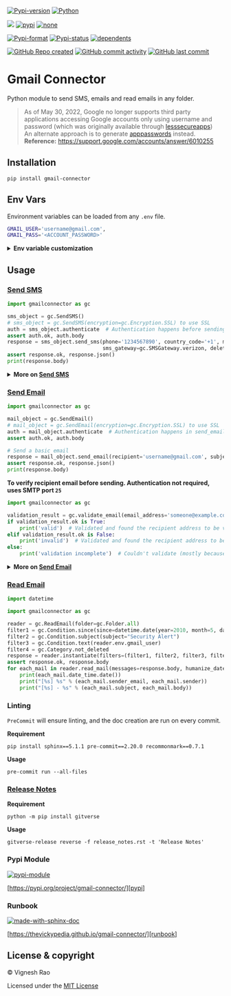 [![Pypi-version](https://img.shields.io/pypi/v/gmail-connector)][pypi]
[![Python](https://img.shields.io/badge/python-3.8%20%7C%203.9%20%7C%203.10-blue)](https://www.python.org/)

[![](https://github.com/thevickypedia/gmail-connector/actions/workflows/pages/pages-build-deployment/badge.svg)][gha-pg]
[![pypi](https://github.com/thevickypedia/gmail-connector/actions/workflows/python-publish.yml/badge.svg)][gha-pypi]
[![none](https://github.com/thevickypedia/gmail-connector/actions/workflows/markdown.yml/badge.svg)][gha-md]

[![Pypi-format](https://img.shields.io/pypi/format/gmail-connector)][pypi-files]
[![Pypi-status](https://img.shields.io/pypi/status/gmail-connector)][pypi]
[![dependents](https://img.shields.io/librariesio/dependents/pypi/gmail-connector)][dependants]

[![GitHub Repo created](https://img.shields.io/date/1599432310)][api-repo]
[![GitHub commit activity](https://img.shields.io/github/commit-activity/y/thevickypedia/gmail-connector)][api-repo]
[![GitHub last commit](https://img.shields.io/github/last-commit/thevickypedia/gmail-connector)][api-repo]

# Gmail Connector
Python module to send SMS, emails and read emails in any folder.

> As of May 30, 2022, Google no longer supports third party applications accessing Google accounts only using username
> and password (which was originally available through [lesssecureapps](https://myaccount.google.com/lesssecureapps))
> <br>
> An alternate approach is to generate [apppasswords](https://myaccount.google.com/apppasswords) instead.<br>
> **Reference:** https://support.google.com/accounts/answer/6010255

## Installation
```shell
pip install gmail-connector
```

## Env Vars
Environment variables can be loaded from any `.env` file.
```bash
GMAIL_USER='username@gmail.com',
GMAIL_PASS='<ACCOUNT_PASSWORD>'
```

<details>
<summary><strong>Env variable customization</strong></summary>

To load a custom `.env` file, set the filename as the env var `env_file` before importing `gmailconnector`
```python
import os
os.environ['env_file'] = 'custom'  # to load a custom .env file
```
To avoid using env variables, arguments can be loaded during object instantiation.
```python
import gmailconnector as gc
kwargs = dict(gmail_user='EMAIL_ADDRESS',
              gmail_pass='PASSWORD',
              encryption=gc.Encryption.SSL,
              timeout=5)
email_obj = gc.SendEmail(**kwargs)
```
</details>

## Usage
### [Send SMS][send-sms]
```python
import gmailconnector as gc

sms_object = gc.SendSMS()
# sms_object = gc.SendSMS(encryption=gc.Encryption.SSL) to use SSL
auth = sms_object.authenticate  # Authentication happens before sending SMS if not instantiated separately
assert auth.ok, auth.body
response = sms_object.send_sms(phone='1234567890', country_code='+1', message='Test SMS using gmail-connector',
                               sms_gateway=gc.SMSGateway.verizon, delete_sent=True)  # set as False to keep the SMS sent
assert response.ok, response.json()
print(response.body)
```
<details>
<summary><strong>
More on <a href="https://github.com/thevickypedia/gmail-connector/blob/main/gmailconnector/send_sms.py">Send SMS</a>
</strong></summary>

:warning: Gmail's SMS Gateway has a payload limit. So, it is recommended to break larger messages into multiple SMS.

###### Additional args:
- **subject:** Subject of the message. Defaults to `Message from email address`
- **sms_gateway:** SMS gateway of the carrier. Defaults to `tmomail.net`
- **delete_sent:** Boolean flag to delete the outbound email from SentItems. Defaults to `False`

> Note: If known, using the `sms_gateway` will ensure proper delivery of the SMS.
</details>

### [Send Email][send-email]
```python
import gmailconnector as gc

mail_object = gc.SendEmail()
# mail_object = gc.SendEmail(encryption=gc.Encryption.SSL) to use SSL
auth = mail_object.authenticate  # Authentication happens in send_email if not instantiated beforehand
assert auth.ok, auth.body

# Send a basic email
response = mail_object.send_email(recipient='username@gmail.com', subject='Howdy!')
assert response.ok, response.json()
print(response.body)
```

**To verify recipient email before sending. Authentication not required, uses SMTP port `25`**
```python
import gmailconnector as gc

validation_result = gc.validate_email(email_address='someone@example.com')
if validation_result.ok is True:
    print('valid')  # Validated and found the recipient address to be valid
elif validation_result.ok is False:
    print('invalid')  # Validated and found the recipient address to be invalid
else:
    print('validation incomplete')  # Couldn't validate (mostly because port 25 is blocked by ISP)
```

<details>
<summary><strong>
More on <a href="https://github.com/thevickypedia/gmail-connector/blob/main/gmailconnector/send_email.py">Send Email
</a></strong></summary>

```python
import os
import gmailconnector as gc

mail_object = gc.SendEmail()
auth = mail_object.authenticate  # Authentication happens in send_email if not instantiated beforehand
assert auth.ok, auth.body

# Different use cases to add attachments with/without custom filenames to an email
images = [os.path.join(os.getcwd(), 'images', image) for image in os.listdir('images')]
names = ['Apple', 'Flower', 'Balloon']

# Use case 1 - Send an email with attachments but no custom attachment name
response = mail_object.send_email(recipient='username@gmail.com', subject='Howdy!',
                                  attachment=images)
assert response.ok, response.body
print(response.json())

# Use case 2 - Use a dictionary of attachments and custom attachment names
response = mail_object.send_email(recipient='username@gmail.com', subject='Howdy!',
                                  custom_attachment=dict(zip(images, names)))
assert response.ok, response.body
print(response.json())

# Use case 3 - Use list of attachments and list of custom attachment names
response = mail_object.send_email(recipient='username@gmail.com', subject='Howdy!',
                                  attachment=[images], filename=[names])
assert response.ok, response.body
print(response.json())

# Use case 4 - Use a single attachment and a custom attachment name for it
response = mail_object.send_email(recipient='username@gmail.com', subject='Howdy!',
                                  attachment=os.path.join('images', 'random_apple_xroamutiypa.jpeg'), filename='Apple')
assert response.ok, response.body
print(response.json())
```

###### Additional args:
- **body:** Body of the email. Defaults to blank.
- **html_body:** Body of the email formatted as HTML. Supports inline images with a public `src`.
- **attachment:** Filename(s) that has to be attached.
- **filename:** Custom name(s) for the attachment(s). Defaults to the attachment name itself.
- **sender:** Name that has to be used in the email.
- **cc:** Email address of the recipient to whom the email has to be CC'd.
- **bcc:** Email address of the recipient to whom the email has to be BCC'd.

> Note: To send email to more than one recipient, wrap `recipient`/`cc`/`bcc` in a list.
>
> `recipient=['username1@gmail.com', 'username2@gmail.com']`
</details>

### [Read Email][read-email]
```python
import datetime

import gmailconnector as gc

reader = gc.ReadEmail(folder=gc.Folder.all)
filter1 = gc.Condition.since(since=datetime.date(year=2010, month=5, day=1))
filter2 = gc.Condition.subject(subject="Security Alert")
filter3 = gc.Condition.text(reader.env.gmail_user)
filter4 = gc.Category.not_deleted
response = reader.instantiate(filters=(filter1, filter2, filter3, filter4))  # Apply multiple filters
assert response.ok, response.body
for each_mail in reader.read_mail(messages=response.body, humanize_datetime=False):  # False to get datetime object
    print(each_mail.date_time.date())
    print("[%s] %s" % (each_mail.sender_email, each_mail.sender))
    print("[%s] - %s" % (each_mail.subject, each_mail.body))
```

### Linting
`PreCommit` will ensure linting, and the doc creation are run on every commit.

**Requirement**
```shell
pip install sphinx==5.1.1 pre-commit==2.20.0 recommonmark==0.7.1
```

**Usage**
```shell
pre-commit run --all-files
```

### [Release Notes][release-notes]
**Requirement**
```shell
python -m pip install gitverse
```

**Usage**
```shell
gitverse-release reverse -f release_notes.rst -t 'Release Notes'
```

### Pypi Module
[![pypi-module](https://img.shields.io/badge/Software%20Repository-pypi-1f425f.svg)][packaging]

[https://pypi.org/project/gmail-connector/][pypi]

### Runbook
[![made-with-sphinx-doc](https://img.shields.io/badge/Code%20Docs-Sphinx-1f425f.svg)][sphinx]

[https://thevickypedia.github.io/gmail-connector/][runbook]

## License & copyright

&copy; Vignesh Rao

Licensed under the [MIT License][license]

[api-repo]: https://api.github.com/repos/thevickypedia/gmail-connector
[read-email]: https://github.com/thevickypedia/gmail-connector/blob/main/gmailconnector/read_email.py
[send-email]: https://github.com/thevickypedia/gmail-connector/blob/main/gmailconnector/send_email.py
[send-sms]: https://github.com/thevickypedia/gmail-connector/blob/main/gmailconnector/send_sms.py
[release-notes]: https://github.com/thevickypedia/gmail-connector/blob/main/release_notes.rst
[license]: https://github.com/thevickypedia/gmail-connector/blob/main/LICENSE
[pypi]: https://pypi.org/project/gmail-connector/
[pypi-files]: https://pypi.org/project/gmail-connector/#files
[runbook]: https://thevickypedia.github.io/gmail-connector/
[packaging]: https://packaging.python.org/tutorials/packaging-projects/
[sphinx]: https://www.sphinx-doc.org/en/master/man/sphinx-autogen.html
[gha-md]: https://github.com/thevickypedia/gmail-connector/actions/workflows/markdown-validation.yml
[gha-pg]: https://github.com/thevickypedia/gmail-connector/actions/workflows/pages/pages-build-deployment
[gha-pypi]: https://github.com/thevickypedia/gmail-connector/actions/workflows/python-publish.yml
[dependants]: https://github.com/thevickypedia/gmail-connector/network/dependents

